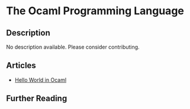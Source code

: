 # The Ocaml Programming Language

## Description

No description available. Please consider contributing.

## Articles

- [Hello World in Ocaml](https://sampleprograms.io/projects/hello-world/ocaml)

## Further Reading